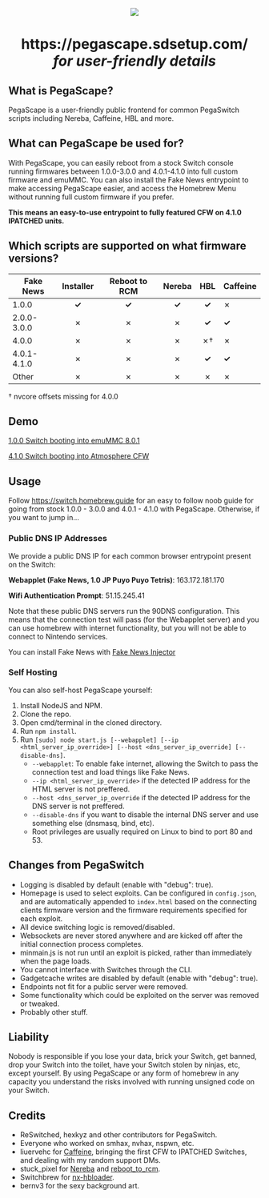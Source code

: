 <p align="center">
  <a href=https://pegascape.sdsetup.com"><img src=https://i.imgur.com/H9ZLk33.png></a>
                                        </p>
                                        
<h1 align=center>https://pegascape.sdsetup.com/<br><i>for user-friendly details</i></h1>

## What is PegaScape?

PegaScape is a user-friendly public frontend for common PegaSwitch scripts including Nereba, Caffeine, HBL and more.

## What can PegaScape be used for?

With PegaScape, you can easily reboot from a stock Switch console running firmwares between 1.0.0-3.0.0 and 4.0.1-4.1.0 into full custom firmware and emuMMC. You can also install the Fake News entrypoint to make accessing PegaScape easier, and access the Homebrew Menu without running full custom firmware if you prefer.

**This means an easy-to-use entrypoint to fully featured CFW on 4.1.0 IPATCHED units.**

## Which scripts are supported on what firmware versions?

Fake News | Installer |	Reboot to RCM |	Nereba | HBL | Caffeine
------------|:-----------:|:---------------:|:--------:|:------:|----------
1.0.0 |	**✓** |	**✓** |	**✓** |	**✓** |	✗
2.0.0-3.0.0 |	✗ |	✗ |	✗ |	**✓** |	**✓**
4.0.0 |	✗ |	✗ |	✗ |	✗† | 	✗
4.0.1-4.1.0 |	✗ |	✗ |	✗ |	**✓** | 	**✓**
Other |	✗ |	✗ |	✗ |	✗ | 	✗

† nvcore offsets missing for 4.0.0

## Demo

[1.0.0 Switch booting into emuMMC 8.0.1](https://www.youtube.com/watch?v=hjZvmoRjA1U)

[4.1.0 Switch booting into Atmosphere CFW](https://www.youtube.com/watch?v=DBVjrjoZO8w)


## Usage

Follow https://switch.homebrew.guide for an easy to follow noob guide for going from stock 1.0.0 - 3.0.0 and 4.0.1 - 4.1.0 with PegaScape. Otherwise, if you want to jump in...

### Public DNS IP Addresses

We provide a public DNS IP for each common browser entrypoint present on the Switch:

**Webapplet (Fake News, 1.0 JP Puyo Puyo Tetris)**: 163.172.181.170

**Wifi Authentication Prompt**:	51.15.245.41

Note that these public DNS servers run the 90DNS configuration. This means that the connection test will pass (for the Webapplet server) and you can use homebrew with internet functionality, but you will not be able to connect to Nintendo services.

You can install Fake News with <a href="https://github.com/noahc3/fakenews-injector/releases/latest">Fake News Injector</a>

### Self Hosting

You can also self-host PegaScape yourself:

1. Install NodeJS and NPM.
2. Clone the repo.
3. Open cmd/terminal in the cloned directory.
4. Run `npm install`.
5. Run `[sudo] node start.js [--webapplet] [--ip <html_server_ip_override>] [--host <dns_server_ip_override] [--disable-dns]`.
    * `--webapplet`: To enable fake internet, allowing the Switch to pass the connection test and load things like Fake News.
    * `--ip <html_server_ip_override>` if the detected IP address for the HTML server is not preffered.
    * `--host <dns_server_ip_override` if the detected IP address for the DNS server is not preffered.
    * `--disable-dns` if you want to disable the internal DNS server and use something else (dnsmasq, bind, etc).
    * Root privileges are usually required on Linux to bind to port 80 and 53.
    
## Changes from PegaSwitch

* Logging is disabled by default (enable with "debug": true).
* Homepage is used to select exploits. Can be configured in `config.json`, and are automatically appended to `index.html` based on the connecting clients firmware version and the firmware requirements specified for each exploit.
* All device switching logic is removed/disabled.
* Websockets are never stored anywhere and are kicked off after the initial connection process completes.
* minmain.js is not run until an exploit is picked, rather than immediately when the page loads.
* You cannot interface with Switches through the CLI.
* Gadgetcache writes are disabled by default (enable with "debug": true).
* Endpoints not fit for a public server were removed.
* Some functionality which could be exploited on the server was removed or tweaked.
* Probably other stuff.

## Liability

Nobody is responsible if you lose your data, brick your Switch, get banned, drop your Switch into the toilet, have your Switch stolen by ninjas, etc, except yourself. By using PegaScape or any form of homebrew in any capacity you understand the risks involved with running unsigned code on your Switch.

## Credits

* ReSwitched, hexkyz and other contributors for PegaSwitch.
* Everyone who worked on smhax, nvhax, nspwn, etc.
* liuervehc for <a href="https://github.com/liuervehc/caffeine/">Caffeine</a>, bringing the first CFW to IPATCHED Switches, and dealing with my random support DMs.
* stuck_pixel for <a href="https://github.com/pixel-stuck/nereba/">Nereba</a> and <a href="https://github.com/pixel-stuck/reboot_to_rcm">reboot_to_rcm</a>.
* Switchbrew for <a href="https://github.com/switchbrew/nx-hbloader">nx-hbloader</a>.
* bernv3 for the sexy background art.
